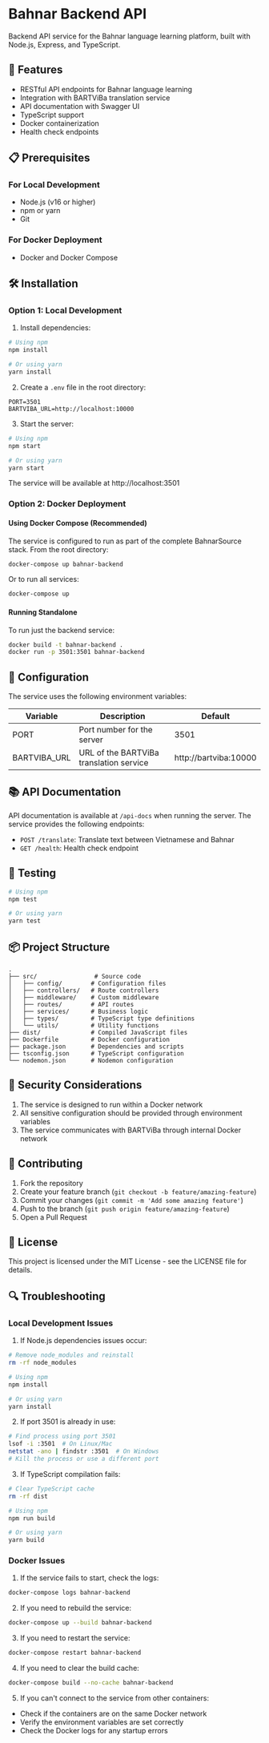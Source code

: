 # Bahnar Backend API

Backend API service for the Bahnar language learning platform, built with Node.js, Express, and TypeScript.

## 🚀 Features

- RESTful API endpoints for Bahnar language learning
- Integration with BARTViBa translation service
- API documentation with Swagger UI
- TypeScript support
- Docker containerization
- Health check endpoints

## 📋 Prerequisites

### For Local Development
- Node.js (v16 or higher)
- npm or yarn
- Git

### For Docker Deployment
- Docker and Docker Compose

## 🛠️ Installation

### Option 1: Local Development

1. Install dependencies:
```bash
# Using npm
npm install

# Or using yarn
yarn install
```

2. Create a `.env` file in the root directory:
```env
PORT=3501
BARTVIBA_URL=http://localhost:10000
```

3. Start the server:
```bash
# Using npm
npm start

# Or using yarn
yarn start
```

The service will be available at http://localhost:3501

### Option 2: Docker Deployment

#### Using Docker Compose (Recommended)

The service is configured to run as part of the complete BahnarSource stack. From the root directory:

```bash
docker-compose up bahnar-backend
```

Or to run all services:

```bash
docker-compose up
```

#### Running Standalone

To run just the backend service:

```bash
docker build -t bahnar-backend .
docker run -p 3501:3501 bahnar-backend
```

## 🔧 Configuration

The service uses the following environment variables:

| Variable | Description | Default |
|----------|-------------|---------|
| PORT | Port number for the server | 3501 |
| BARTVIBA_URL | URL of the BARTViBa translation service | http://bartviba:10000 |

## 📚 API Documentation

API documentation is available at `/api-docs` when running the server. The service provides the following endpoints:

- `POST /translate`: Translate text between Vietnamese and Bahnar
- `GET /health`: Health check endpoint

## 🧪 Testing

```bash
# Using npm
npm test

# Or using yarn
yarn test
```

## 📦 Project Structure

```
.
├── src/                # Source code
│   ├── config/        # Configuration files
│   ├── controllers/   # Route controllers
│   ├── middleware/    # Custom middleware
│   ├── routes/        # API routes
│   ├── services/      # Business logic
│   ├── types/         # TypeScript type definitions
│   └── utils/         # Utility functions
├── dist/              # Compiled JavaScript files
├── Dockerfile         # Docker configuration
├── package.json       # Dependencies and scripts
├── tsconfig.json      # TypeScript configuration
└── nodemon.json       # Nodemon configuration
```

## 🔐 Security Considerations

1. The service is designed to run within a Docker network
2. All sensitive configuration should be provided through environment variables
3. The service communicates with BARTViBa through internal Docker network

## 🤝 Contributing

1. Fork the repository
2. Create your feature branch (`git checkout -b feature/amazing-feature`)
3. Commit your changes (`git commit -m 'Add some amazing feature'`)
4. Push to the branch (`git push origin feature/amazing-feature`)
5. Open a Pull Request

## 📝 License

This project is licensed under the MIT License - see the LICENSE file for details.

## 🔍 Troubleshooting

### Local Development Issues

1. If Node.js dependencies issues occur:
```bash
# Remove node_modules and reinstall
rm -rf node_modules

# Using npm
npm install

# Or using yarn
yarn install
```

2. If port 3501 is already in use:
```bash
# Find process using port 3501
lsof -i :3501  # On Linux/Mac
netstat -ano | findstr :3501  # On Windows
# Kill the process or use a different port
```

3. If TypeScript compilation fails:
```bash
# Clear TypeScript cache
rm -rf dist

# Using npm
npm run build

# Or using yarn
yarn build
```

### Docker Issues

1. If the service fails to start, check the logs:
```bash
docker-compose logs bahnar-backend
```

2. If you need to rebuild the service:
```bash
docker-compose up --build bahnar-backend
```

3. If you need to restart the service:
```bash
docker-compose restart bahnar-backend
```

4. If you need to clear the build cache:
```bash
docker-compose build --no-cache bahnar-backend
```

5. If you can't connect to the service from other containers:
- Check if the containers are on the same Docker network
- Verify the environment variables are set correctly
- Check the Docker logs for any startup errors
